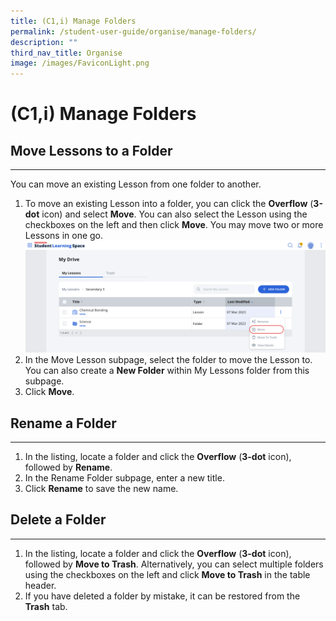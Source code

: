 ```yaml
---
title: (C1,i) Manage Folders
permalink: /student-user-guide/organise/manage-folders/
description: ""
third_nav_title: Organise
image: /images/FaviconLight.png
---
```

<h1>(C1,i) Manage Folders</h1>

<h2>Move Lessons to a Folder</h2>
<hr>
<p>You can move an existing Lesson from one folder to another.</p>

<ol>
  <li>To move an existing Lesson into a folder, you can click the <strong>Overflow</strong> (<strong>3-dot</strong> icon) and select <strong>Move</strong>. You can also select the Lesson using the checkboxes on the left and then click <strong>Move</strong>. You may move two or more Lessons in one go.</li>
  
<img src="/images/1Student/O-MoveLesson.png">

  <li>In the Move Lesson subpage, select the folder to move the Lesson to. You can also create a <strong>New Folder</strong> within My Lessons folder from this subpage.</li>
  
  <li>Click <strong>Move</strong>.</li>
</ol>

<h2>Rename a Folder</h2>
<hr>
<ol>
  <li>In the listing, locate a folder and click the <strong>Overflow</strong> (<strong>3-dot</strong> icon), followed by <strong>Rename</strong>.</li>
  <li>In the Rename Folder subpage, enter a new title.</li>
  <li>Click <strong>Rename</strong> to save the new name.</li>
</ol>

<h2>Delete a Folder</h2>
<hr>
<ol>
  <li>In the listing, locate a folder and click the <strong>Overflow</strong> (<strong>3-dot</strong> icon), followed by <strong>Move to Trash</strong>. Alternatively, you can select multiple folders using the checkboxes on the left and click <strong>Move to Trash</strong> in the table header.</li>
  <li>If you have deleted a folder by mistake, it can be restored from the <strong>Trash</strong> tab.</li>
</ol>